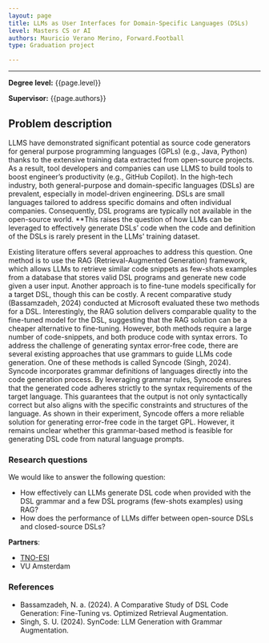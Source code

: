 ```yaml
---
layout: page
title: LLMs as User Interfaces for Domain-Specific Languages (DSLs)
level: Masters CS or AI
authors: Mauricio Verano Merino, Forward.Football
type: Graduation project

---
```


---
**Degree level:** {{page.level}}

**Supervisor:** {{page.authors}}


## Problem description

LLMS have demonstrated significant potential as source code generators for general purpose programming languages (GPLs) (e.g., Java, Python) thanks to the extensive training data extracted from open-source projects. As a result, tool developers and companies can use LLMS to build tools to boost engineer’s productivity (e.g., GitHub Copilot).
In the high-tech industry, both general-purpose and domain-specific languages (DSLs) are prevalent, especially in model-driven engineering. DSLs are small languages tailored to address specific domains and often individual companies. Consequently, DSL programs are typically not available in the open-source world. **This raises the question of how LLMs can be leveraged to effectively generate DSLs’ code when the code and definition of the DSLs is rarely present in the LLMs' training dataset.

Existing literature offers several approaches to address this question. One method is to use the RAG (Retrieval-Augmented Generation) framework, which allows LLMs to retrieve similar code snippets as few-shots examples from a database that stores valid DSL programs and generate new code given a user input. Another approach is to fine-tune models specifically for a target DSL, though this can be costly. A recent comparative study (Bassamzadeh, 2024) conducted at Microsoft evaluated these two methods for a DSL. Interestingly, the RAG solution delivers comparable quality to the fine-tuned model for the DSL, suggesting that the RAG solution can be a  cheaper alternative to fine-tuning. However, both methods require a large number of code-snippets, and both produce code with syntax errors.
To address the challenge of generating syntax error-free code, there are several existing approaches that use grammars to guide LLMs code generation. One of these methods is called Syncode (Singh, 2024). Syncode incorporates grammar definitions of languages directly into the code generation process. By leveraging grammar rules, Syncode ensures that the generated code adheres strictly to the syntax requirements of the target language. This guarantees that the output is not only syntactically correct but also aligns with the specific constraints and structures of the language. As shown in their experiment, Syncode offers a more reliable solution for generating error-free code in the target GPL. However, it remains unclear whether this grammar-based method is feasible for generating DSL code from natural language prompts.

### Research questions
We would like to answer the following question:

- How effectively can LLMs generate DSL code when provided with the DSL grammar and a few DSL programs (few-shots examples) using RAG?
- How does the performance of LLMs differ between open-source DSLs and closed-source DSLs?

**Partners**:
* [TNO-ESI](https://esi.nl)
* VU Amsterdam

### References
* Bassamzadeh, N. a. (2024). A Comparative Study of DSL Code Generation: Fine-Tuning vs. Optimized Retrieval Augmentation.
* Singh, S. U. (2024). SynCode: LLM Generation with Grammar Augmentation.




